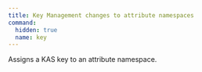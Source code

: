 ```yaml
---
title: Key Management changes to attribute namespaces
command:
  hidden: true
  name: key
---
```


Assigns a KAS key to an attribute namespace.
